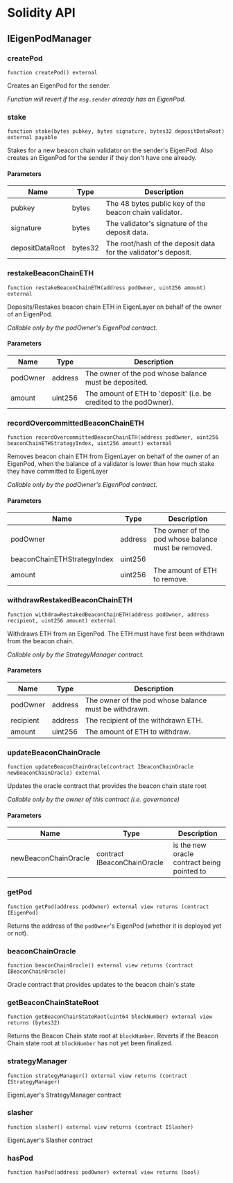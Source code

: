 # Solidity API

## IEigenPodManager

### createPod

```solidity
function createPod() external
```

Creates an EigenPod for the sender.

_Function will revert if the `msg.sender` already has an EigenPod._

### stake

```solidity
function stake(bytes pubkey, bytes signature, bytes32 depositDataRoot) external payable
```

Stakes for a new beacon chain validator on the sender's EigenPod. 
Also creates an EigenPod for the sender if they don't have one already.

#### Parameters

| Name | Type | Description |
| ---- | ---- | ----------- |
| pubkey | bytes | The 48 bytes public key of the beacon chain validator. |
| signature | bytes | The validator's signature of the deposit data. |
| depositDataRoot | bytes32 | The root/hash of the deposit data for the validator's deposit. |

### restakeBeaconChainETH

```solidity
function restakeBeaconChainETH(address podOwner, uint256 amount) external
```

Deposits/Restakes beacon chain ETH in EigenLayer on behalf of the owner of an EigenPod.

_Callable only by the podOwner's EigenPod contract._

#### Parameters

| Name | Type | Description |
| ---- | ---- | ----------- |
| podOwner | address | The owner of the pod whose balance must be deposited. |
| amount | uint256 | The amount of ETH to 'deposit' (i.e. be credited to the podOwner). |

### recordOvercommittedBeaconChainETH

```solidity
function recordOvercommittedBeaconChainETH(address podOwner, uint256 beaconChainETHStrategyIndex, uint256 amount) external
```

Removes beacon chain ETH from EigenLayer on behalf of the owner of an EigenPod, when the
        balance of a validator is lower than how much stake they have committed to EigenLayer

_Callable only by the podOwner's EigenPod contract._

#### Parameters

| Name | Type | Description |
| ---- | ---- | ----------- |
| podOwner | address | The owner of the pod whose balance must be removed. |
| beaconChainETHStrategyIndex | uint256 |  |
| amount | uint256 | The amount of ETH to remove. |

### withdrawRestakedBeaconChainETH

```solidity
function withdrawRestakedBeaconChainETH(address podOwner, address recipient, uint256 amount) external
```

Withdraws ETH from an EigenPod. The ETH must have first been withdrawn from the beacon chain.

_Callable only by the StrategyManager contract._

#### Parameters

| Name | Type | Description |
| ---- | ---- | ----------- |
| podOwner | address | The owner of the pod whose balance must be withdrawn. |
| recipient | address | The recipient of the withdrawn ETH. |
| amount | uint256 | The amount of ETH to withdraw. |

### updateBeaconChainOracle

```solidity
function updateBeaconChainOracle(contract IBeaconChainOracle newBeaconChainOracle) external
```

Updates the oracle contract that provides the beacon chain state root

_Callable only by the owner of this contract (i.e. governance)_

#### Parameters

| Name | Type | Description |
| ---- | ---- | ----------- |
| newBeaconChainOracle | contract IBeaconChainOracle | is the new oracle contract being pointed to |

### getPod

```solidity
function getPod(address podOwner) external view returns (contract IEigenPod)
```

Returns the address of the `podOwner`'s EigenPod (whether it is deployed yet or not).

### beaconChainOracle

```solidity
function beaconChainOracle() external view returns (contract IBeaconChainOracle)
```

Oracle contract that provides updates to the beacon chain's state

### getBeaconChainStateRoot

```solidity
function getBeaconChainStateRoot(uint64 blockNumber) external view returns (bytes32)
```

Returns the Beacon Chain state root at `blockNumber`. Reverts if the Beacon Chain state root at `blockNumber` has not yet been finalized.

### strategyManager

```solidity
function strategyManager() external view returns (contract IStrategyManager)
```

EigenLayer's StrategyManager contract

### slasher

```solidity
function slasher() external view returns (contract ISlasher)
```

EigenLayer's Slasher contract

### hasPod

```solidity
function hasPod(address podOwner) external view returns (bool)
```

